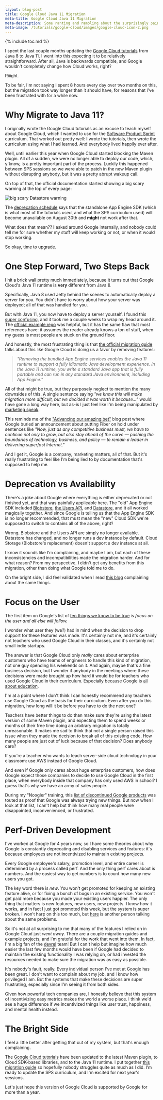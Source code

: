 ```yaml
---
layout: blog-post
title: Google Cloud Java 11 Migration
meta-title: Google Cloud Java 11 Migration
meta-description: Some ranting and rambling about the surprisingly painful Google Cloud Java 11 migration.
meta-image: /tutorials/google-cloud/images/google-cloud-icon-2.png
---
```


{% include toc.md %}

I spent the last couple months updating the [Google Cloud tutorials](/tutorials/google-cloud) from Java 8 to Java 11. I went into this expecting it to be relatively straightforward. After all, Java is backwards compatible, and Google wouldn't completely change how Cloud works, right?

Riiight.

To be fair, I'm not saying I spent 8 hours every day over two months on this, but the migration took way longer than it should have, for reasons that I've been frustrated with for a while now.

# Why Migrate to Java 11?

I originally wrote the Google Cloud tutorials as an excuse to teach myself about Google Cloud, which I wanted to use for the [Software Product Sprint](https://buildyourfuture.withgoogle.com/programs/softwareproductsprint/) curriculum. That worked out pretty well: I wrote the tutorials, then wrote the curriculum using what I had learned. And everybody lived happily ever after.

Well, until earlier this year when Google Cloud started blocking the Maven plugin. All of a sudden, we were no longer able to deploy our code, which, y'know, is a pretty important part of the process. Luckily this happened between SPS sessions so we were able to patch in the new Maven plugin without disrupting anybody, but it was a pretty abrupt wakeup call.

On top of that, the official documentation started showing a big scary warning at the top of every page:

![big scary Datastore warning](/blog/images/google-cloud-java-11/datastore-warning.png)

The [deprecation schedule](https://cloud.google.com/appengine/docs/standard/java/sdk-gcloud-migration) says that the standalone App Engine SDK (which is what most of the tutorials used, and what the SPS curriculum used) will become unavailable on August 30th and **might** not work after that.

What does that mean?? I asked around Google internally, and nobody could tell me for sure whether my stuff will keep working or not, or when it would stop working.

So okay, time to upgrade.

# One Step Forward, Two Steps Back

I hit a brick wall pretty much immediately, because it turns out that Google Cloud's Java 11 runtime is **very** different from Java 8.

Specifically, Java 8 used Jetty behind the scenes to automatically deploy a server for you. You didn't have to worry about how your server was deployed; all of that was handled for you.

But with Java 11, you now have to deploy a server yourself. I found this [super confusing](https://stackoverflow.com/questions/63333073/app-engine-java-11-could-not-find-or-load-main-class-on-live-server), and it took me a couple weeks to wrap my head around it. The [official example repo](https://github.com/GoogleCloudPlatform/java-docs-samples/tree/master/appengine-java11/appengine-simple-jetty-main) was helpful, but it has the same flaw that most references have: it assumes the reader already knows a ton of stuff, when my guess is most people are stuck on the ground floor.

And honestly, the most frustrating thing is that [the official migration guide](https://cloud.google.com/appengine/docs/standard/java11/java-differences) talks about this like Google Cloud is doing us a favor by removing features:

> *"Removing the bundled App Engine services enables the Java 11 runtime to support a fully idiomatic Java development experience. In the Java 11 runtime, you write a standard Java app that is fully portable and can run in any standard Java environment, including App Engine."*

All of that might be true, but they purposely neglect to mention the many downsides of this. A single sentence saying *"we know this will make migration more difficult, but we decided it was worth it because..."* would have gone a long way here, but as-is I just feel like I'm being manipulated by [marketing speak](https://en.wikipedia.org/wiki/Corporate_jargon).

This reminds me of the ["Advancing our amazing bet"](https://fiber.google.com/blog/2016/advancing-our-amazing-bet/) blog post where Google buried an announcement about putting Fiber on hold under sentences like *"Now, just as any competitive business must, we have to continue not only to grow, but also stay ahead of the curve — pushing the boundaries of technology, business, and policy — to remain a leader in delivering superfast Internet."*

And I get it, Google is a company, marketing matters, all of that. But it's really frustrating to feel like I'm being lied to by documentation that's supposed to help me.

# Deprecation vs Availability

There's a joke about Google where everything is either deprecated or not finished yet, and that was painfully applicable here. The "old" App Engine SDK included [Blobstore](/tutorials/google-cloud/java-8/blobstore), [the Users API](/tutorials/google-cloud/java-8/authentication), and [Datastore](/tutorials/google-cloud/java-8/datastore), and it all worked magically together. And since Google is telling us that the App Engine SDK is no longer recommended, that must mean the "new" Cloud SDK we're supposed to switch to contains all of the above, right?

Wrong. Blobstore and the Users API are simply no longer available. Datastore has changed, and no longer runs a dev instance by default. Cloud Storage (Blobstore's replacement) doesn't support a dev instance at all.

I know it sounds like I'm complaining, and maybe I am, but each of these inconsistencies and incompatibilities made the migration harder. And for what reason? From my perspective, I didn't get any benefits from this migration, other than doing what Google told me to do.

On the bright side, I did feel validated when I read [this blog](https://medium.com/@steve.yegge/dear-google-cloud-your-deprecation-policy-is-killing-you-ee7525dc05dc) complaining about the same things.

# Focus on the User

The first item on Google's list of [ten things we know to be true](https://www.google.com/about/philosophy.html) is *focus on the user and all else will follow.*

I wonder what user they (we?) had in mind when the decision to drop support for these features was made. It's certainly not me, and it's certainly not teachers who used Google Cloud in their classes, and it's certainly not small indie startups.

The answer is that Google Cloud only *really* cares about enterprise customers who have teams of engineers to handle this kind of migration, not one guy spending his weekends on it. And again, maybe that's a fine business decision, but I wonder if anybody in the meetings where these decisions were made brought up how hard it would be for teachers who used Google Cloud in their curriculum. Especially because Google is [all about education](https://edu.google.com).

I'm at a point where I don't think I can honestly recommend any teachers use Google Cloud as the basis for their curriculum. Even after you do this migration, how long will it be before you have to do the next one?

Teachers have better things to do than make sure they're using the latest version of some Maven plugin, and expecting them to spend weeks or months of their free time doing an arbitrary migration is totally unreasonable. It makes me sad to think that not a single person raised this issue when they made the decision to break all of this existing code. How many people are just out of luck because of that decision? Does anybody care?

If you're a teacher who wants to teach server-side cloud technology in your classroom: use AWS instead of Google Cloud.

And even if Google only cares about huge enterprise customers, how does Google expect those companies to decide to use Google Cloud in the first place, when everybody inside that company has only used AWS in school? I guess that's why we have an army of sales people.

During my "Noogler" training, this [list of discontinued Google products](https://en.wikipedia.org/wiki/List_of_Google_products#Discontinued_products_and_services) was touted as proof that Google was always trying new things. But now when I look at that list, I can't help but think how many real people were disappointed, inconvenienced, or frustrated.

# Perf-Driven Development

I've worked at Google for 4 years now, so I have some theories about why Google is constantly deprecating and disabling services and features: it's because employees are not incentivized to maintain existing projects.

Every Google employee's salary, promotion level, and entire career is determined by a process called perf. And the only thing perf cares about is numbers. And the easiest way to get numbers is to count how many new users you got.

The key word there is *new*. You won't get promoted for keeping an existing feature alive, or for fixing a bunch of bugs in an existing service. You won't get paid more because you made your existing users happier. The only thing that matters is new features, new users, new projects. I know how it works, and in fact I just got promoted this week, but the system is super broken. I won't harp on this too much, but [here](https://mtlynch.io/why-i-quit-google/) is another person talking about the same problems.

So it's not at all surprising to me that many of the features I relied on in Google Cloud just *went away*. There are a couple migration guides and example projects, and I'm grateful for the work that went into them. In fact, I'm a big fan of the [devrel](https://www.google.com/intl/tr/about/careers/teams/client-facing/dev-rel/) team! But I can't help but imagine how much easier the last few months would have been if Google had decided to maintain the existing functionality I was relying on, or had invested the resources needed to make sure the migration was as easy as possible.

It's nobody's fault, really. Every individual person I've met at Google has been great. I don't want to complain about my job, and I know how privileged I am. But the systems that make these decisions are super frustrating, especially since I'm seeing it from both sides.

Given how powerful tech companies are, I honestly believe that this system of incentivizing easy metrics makes the world a worse place. I think we'd see a huge difference if we incentivized things like user trust, happiness, and mental health instead.

# The Bright Side

I feel a little better after getting that out of my system, but that's enough complaining.

The [Google Cloud tutorials](/tutorials/google-cloud) have been updated to the latest Maven plugin, to Cloud SDK-based libraries, and to the Java 11 runtime. I put together [this migration guide](/tutorials/google-cloud/migrating-to-java-11) so hopefully nobody struggles quite as much as I did. I'm ready to update the SPS curriculum, and I'm excited for next year's sessions.

Let's just hope this version of Google Cloud is supported by Google for more than a year.